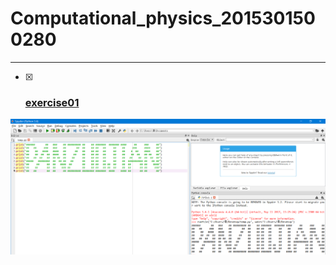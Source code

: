 # Computational_physics_2015301500280
------


- [x] ### [exercise01](https://github.com/paaaaaan/Computational_physics_2015301500280/blob/master/temp.py)


![exercise02](https://github.com/paaaaaan/Computational_physics_2015301500280/blob/master/picture.png)
